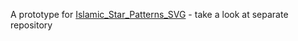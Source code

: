 A prototype for [Islamic_Star_Patterns_SVG](https://github.com/IgorKonovalov/Islamic_Star_Patterns_SVG) - take a look at separate repository
